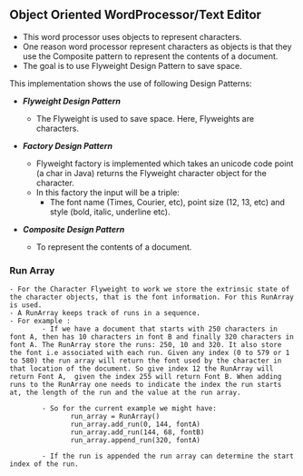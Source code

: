 ## Object Oriented WordProcessor/Text Editor

- This  word processor uses objects to represent characters.
- One reason word processor represent characters as objects is that they use the Composite pattern to represent the contents of a document. 
- The goal is to use Flyweight Design Pattern to save space.
 
This implementation shows the use of following Design Patterns:
 - ***Flyweight Design Pattern***
      - The Flyweight is used to save space. Here, Flyweights are characters. 
      
 - ***Factory Design Pattern***
     - Flyweight factory is implemented which takes an unicode code point (a char in Java) returns the Flyweight character object for the character. 
     - In this factory the input will be a triple:
          - The font name (Times, Courier, etc), point size (12, 13, etc) and style (bold, italic, underline etc). 
                  
 - ***Composite Design Pattern***
     - To represent the contents of a document.
 
 ### Run Array
 
    - For the Character Flyweight to work we store the extrinsic state of the character objects, that is the font information. For this RunArray is used. 
    - A RunArray keeps track of runs in a sequence. 
    - For example :
            - If we have a document that starts with 250 characters in font A, then has 10 characters in font B and finally 320 characters in font A. The RunArray store the runs: 250, 10 and 320. It also store the font i.e associated with each run. Given any index (0 to 579 or 1 to 580) the run array will return the font used by the character in that location of the document. So give index 12 the RunArray will return Font A,  given the index 255 will return Font B. When adding runs to the RunArray one needs to indicate the index the run starts at, the length of the run and the value at the run array. 
            
            - So for the current example we might have:
                   run_array = RunArray()
                   run_array.add_run(0, 144, fontA)
                   run_array.add_run(144, 68, fontB)
                   run_array.append_run(320, fontA)
                   
            - If the run is appended the run array can determine the start index of the run.
            